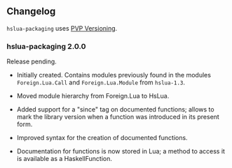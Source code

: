 ## Changelog

`hslua-packaging` uses [PVP Versioning](https://pvp.haskell.org).

### hslua-packaging 2.0.0

Release pending.

- Initially created. Contains modules previously found in the
  modules `Foreign.Lua.Call` and `Foreign.Lua.Module` from
  `hslua-1.3`.

- Moved module hierarchy from Foreign.Lua to HsLua.

- Added support for a "since" tag on documented functions; allows
  to mark the library version when a function was introduced in
  its present form.

- Improved syntax for the creation of documented functions.

- Documentation for functions is now stored in Lua; a method to
  access it is available as a HaskellFunction.
